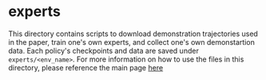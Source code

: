 # experts

This directory contains scripts to download demonstration trajectories used in the paper, train one's own experts, and collect one's own demonstartion data. Each policy's checkpoints and data are saved under `experts/<env_name>`. For more information on how to use the files in this directory, please reference the main page [here](../README.md/#experiments-computer)